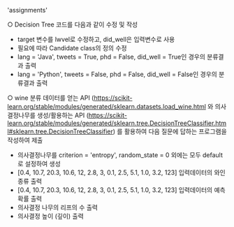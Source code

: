'assignments'

○ Decision Tree 코드를 다음과 같이 수정 및 작성 

- target 변수를 lwvel로 수정하고, did_well은 입력변수로 사용 
- 필요에 따라 Candidate class의 정의 수정 
- lang = 'Java', tweets = True, phd = False, did_well = True인 경우의 분류결과 출력 
- lang = 'Python', tweets = False, phd = False, did_well = False인 경우의 분류결과 출력 

○ wine 분류 데이터를 얻는 API (https://scikit-learn.org/stable/modules/generated/sklearn.datasets.load_wine.html 와 
  의사결정나무를 생성/활용하는 API (https://scikit-learn.org/stable/modules/generated/sklearn.tree.DecisionTreeClassifier.html#sklearn.tree.DecisionTreeClassifier) 를
  활용하여 다음 질문에 답하는 프로그램을 작성하여 제출

- 의사결정나무를 criterion = 'entropy', random_state = 0 외에는 모두 default로 설정하여 생성 
- [0.4, 10.7, 20.3, 10.6, 12, 2.8, 3, 0.1, 2.5, 5.1, 1.0, 3.2, 123] 입력데이터의 와인 종류 출력
- [0.4, 10.7, 20.3, 10.6, 12, 2.8, 3, 0.1, 2.5, 5.1, 1.0, 3.2, 123] 입력데이터의 예측확률 출력
- 의사결정 나무의 리프의 수 출력
- 의사결정 높이 (깊이) 출력
